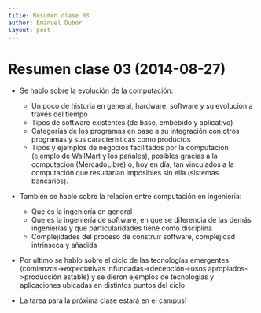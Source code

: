```yaml
---
title: Resumen clase 03
author: Emanuel Dubor
layout: post
---
```


Resumen clase 03 (2014-08-27)
=============================

* Se hablo sobre la evolución de la computación:
	* Un poco de historia en general, hardware, software y su evolución a través del tiempo
	* Tipos de software existentes (de base, embebido y aplicativo)
	* Categorías de los programas en base a su integración con otros programas y sus características como productos
	* Tipos y ejemplos de negocios facilitados por la computación (ejemplo de WallMart y los pañales), posibles gracias a la computación (MercadoLibre) o, hoy en día, tan vinculados a la computación que resultarían imposibles sin ella (sistemas bancarios).

* También se hablo sobre la relación entre computación en ingeniería:
	* Que es la ingeniería en general
	* Que es la ingeniería de software, en que se diferencia de las demás ingenierías y que particularidades tiene como disciplina
	* Complejidades del proceso de construir software, complejidad intrínseca y añadida

* Por ultimo se hablo sobre el ciclo de las tecnologías emergentes (comienzos->expectativas infundadas->decepción->usos apropiados->producción estable) y se dieron ejemplos de tecnologías y aplicaciones ubicadas en distintos puntos del ciclo


* La tarea para la próxima clase estará en el campus!
